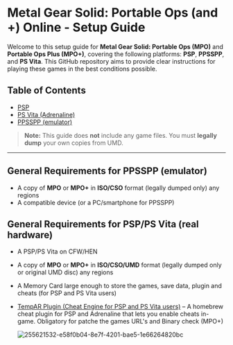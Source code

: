 # Metal Gear Solid: Portable Ops (and +) Online - Setup Guide

Welcome to this setup guide for **Metal Gear Solid: Portable Ops (MPO)** and **Portable Ops Plus (MPO+)**, covering the following platforms: **PSP**, **PPSSPP**, and **PS Vita**. This GitHub repository aims to provide clear instructions for playing these games in the best conditions possible.

## Table of Contents

- [PSP](./PSP/setup.md)
- [PS Vita (Adrenaline)](./PSVita/setup.md)
- [PPSSPP (emulator)](./PPSSPP/setup.md)


> **Note:** This guide does **not** include any game files. You must **legally dump** your own copies from UMD.

---

## General Requirements for PPSSPP (emulator)

- A copy of **MPO** or **MPO+** in **ISO/CSO** format (legally dumped only) any regions
- A compatible device (or a PC/smartphone for PPSSPP)

## General Requirements for PSP/PS Vita (real hardware)

- A PSP/PS Vita on CFW/HEN
- A copy of **MPO** or **MPO+** in **ISO/CSO/UMD** format (legally dumped only or original UMD disc) any regions
- A Memory Card large enough to store the games, save data, plugin and cheats (for PSP and PS Vita users)
- [TempAR Plugin (Cheat Engine for PSP and PS Vita users)](https://github.com/snakeswiss/MPO-Guide/raw/main/assets/tempar_163.7z) – A homebrew cheat plugin for PSP and Adrenaline that lets you enable cheats in-game. Obligatory for patche the games URL's and Binary check (MPO+)

  ![255621532-e58f0b04-8e7f-4201-bae5-1e66264820bc](https://github.com/user-attachments/assets/d523384d-4a41-410b-b1c3-6d56ee5e1a8a)

